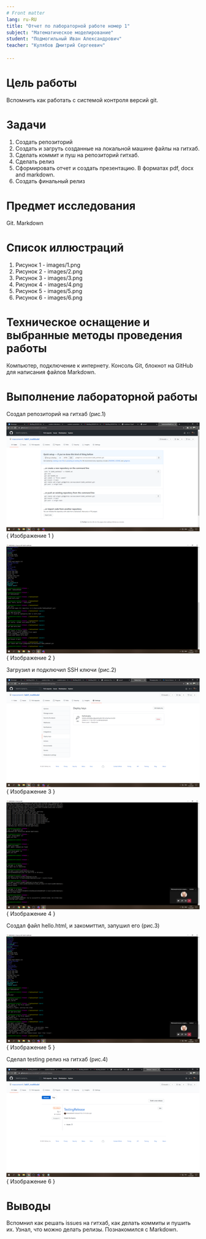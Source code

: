 ```yaml
---
# Front matter
lang: ru-RU
title: "Отчет по лабораторной работе номер 1"
subject: "Математическое моделирование"
student: "Подмогильный Иван Александрович"
teacher: "Кулябов Дмитрий Сергеевич"

---
```



# Цель работы

Вспомнить как работать с системой контроля версий git. 

# Задачи

1. Создать репозиторий
2. Создать и загруть созданные на локальной машине файлы на гитхаб. 
3. Сделать коммит и пуш на репозиторий гитхаб.
4. Сделать релиз
5. Сформировать отчет и создать презентацию. В форматах pdf, docx and markdown.
6. Создать финальный релиз

# Предмет исследования 

Git. Markdown

# Список иллюстраций 

1. Рисунок 1 - images/1.png
2. Рисунок 2 - images/2.png
3. Рисунок 3 - images/3.png
4. Рисунок 4 - images/4.png
5. Рисунок 5 - images/5.png
6. Рисунок 6 - images/6.png

# Техническое оснащение и выбранные методы проведения работы

Компьютер, подключение к интернету. Консоль Git, блокнот на GitHub для написания файлов Markdown. 


# Выполнение лабораторной работы

Создал репозиторий на гитхаб (рис.1)

![Название рисунка](images/1.png){ Изображение 1 }

![Название рисунка](images/2.png){ Изображение 2 }

Загрузил и подключил SSH ключи (рис.2)

![Название рисунка](images/3.png){ Изображение 3 }

![Название рисунка](images/4.png){ Изображение 4 }

Создал файл hello.html, и закомиттил, запушил его  (рис.3)

![Название рисунка](images/5.png){ Изображение 5 }

Сделал testing релиз на гитхаб (рис.4)

![Название рисунка](images/6.png){ Изображение 6 }



# Выводы

Вспомнил как решать issues на гитхаб, как делать коммиты и пушить их. Узнал, что можно делать релизы.
Познакомился с Markdown.
